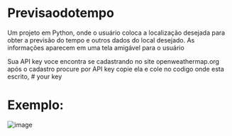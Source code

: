 # Previsaodotempo
Um projeto em Python, onde o usuário coloca a localização desejada para obter a previsão do tempo e outros dados do local desejado. As informações aparecem em uma tela amigável para o usuário

Sua API key voce encontra se cadastrando no site  openweathermap.org  após o cadastro procure por API key copie ela e cole no codigo onde esta escrito, # your key

# Exemplo:

![image](https://user-images.githubusercontent.com/82189418/115718924-fbf8d800-a351-11eb-8ad9-8f90f6ab3827.png)

